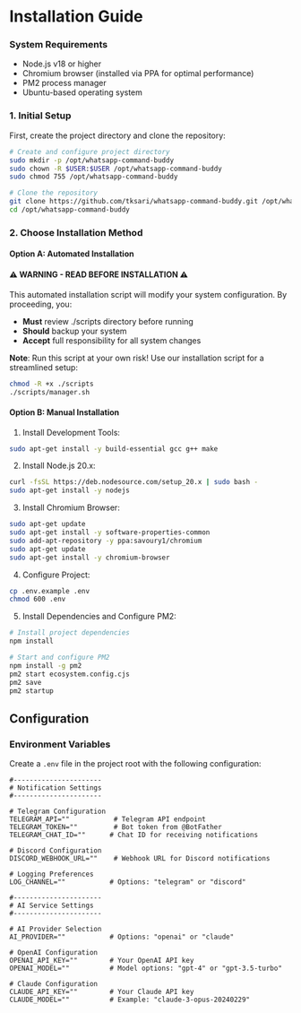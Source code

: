 # Installation Guide

### System Requirements

- Node.js v18 or higher
- Chromium browser (installed via PPA for optimal performance)
- PM2 process manager
- Ubuntu-based operating system

### 1. Initial Setup

First, create the project directory and clone the repository:

```bash
# Create and configure project directory
sudo mkdir -p /opt/whatsapp-command-buddy
sudo chown -R $USER:$USER /opt/whatsapp-command-buddy
sudo chmod 755 /opt/whatsapp-command-buddy

# Clone the repository
git clone https://github.com/tksari/whatsapp-command-buddy.git /opt/whatsapp-command-buddy
cd /opt/whatsapp-command-buddy
```

### 2. Choose Installation Method

#### Option A: Automated Installation

#### ⚠️ WARNING - READ BEFORE INSTALLATION ⚠️

This automated installation script will modify your system configuration. By proceeding, you:

- **Must**   review ./scripts directory before running
- **Should** backup your system
- **Accept** full responsibility for all system changes

**Note**: Run this script at your own risk!
Use our installation script for a streamlined setup:

```bash
chmod -R +x ./scripts
./scripts/manager.sh
```

#### Option B: Manual Installation

1. Install Development Tools:

```bash
sudo apt-get install -y build-essential gcc g++ make
```

2. Install Node.js 20.x:

```bash
curl -fsSL https://deb.nodesource.com/setup_20.x | sudo bash -
sudo apt-get install -y nodejs
```

3. Install Chromium Browser:

```bash
sudo apt-get update
sudo apt-get install -y software-properties-common
sudo add-apt-repository -y ppa:savoury1/chromium
sudo apt-get update
sudo apt-get install -y chromium-browser
```

4. Configure Project:

```bash
cp .env.example .env
chmod 600 .env
```

5. Install Dependencies and Configure PM2:

```bash
# Install project dependencies
npm install

# Start and configure PM2
npm install -g pm2
pm2 start ecosystem.config.cjs
pm2 save
pm2 startup
```

## Configuration

### Environment Variables

Create a `.env` file in the project root with the following configuration:

```env
#----------------------
# Notification Settings
#----------------------

# Telegram Configuration
TELEGRAM_API=""           # Telegram API endpoint
TELEGRAM_TOKEN=""         # Bot token from @BotFather
TELEGRAM_CHAT_ID=""      # Chat ID for receiving notifications

# Discord Configuration
DISCORD_WEBHOOK_URL=""    # Webhook URL for Discord notifications

# Logging Preferences
LOG_CHANNEL=""           # Options: "telegram" or "discord"

#----------------------
# AI Service Settings
#----------------------

# AI Provider Selection
AI_PROVIDER=""           # Options: "openai" or "claude"

# OpenAI Configuration
OPENAI_API_KEY=""        # Your OpenAI API key
OPENAI_MODEL=""          # Model options: "gpt-4" or "gpt-3.5-turbo"

# Claude Configuration
CLAUDE_API_KEY=""        # Your Claude API key
CLAUDE_MODEL=""          # Example: "claude-3-opus-20240229"
```
